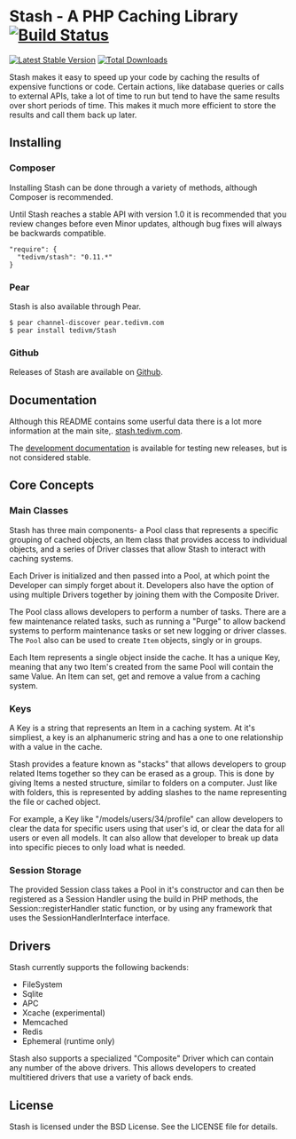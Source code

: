 # Stash - A PHP Caching Library [![Build Status](https://travis-ci.org/tedivm/Stash.png?branch=master)](https://travis-ci.org/tedivm/Stash)

[![Latest Stable Version](https://poser.pugx.org/tedivm/stash/v/stable.png)](https://packagist.org/packages/tedivm/stash)
[![Total Downloads](https://poser.pugx.org/tedivm/stash/downloads.png)](https://packagist.org/packages/tedivm/stash)

Stash makes it easy to speed up your code by caching the results of expensive
functions or code. Certain actions, like database queries or calls to external
APIs, take a lot of time to run but tend to have the same results over short
periods of time. This makes it much more efficient to store the results and call
them back up later.

## Installing

### Composer

Installing Stash can be done through a variety of methods, although Composer is
recommended.

Until Stash reaches a stable API with version 1.0 it is recommended that you
review changes before even Minor updates, although bug fixes will always be
backwards compatible.

```
"require": {
  "tedivm/stash": "0.11.*"
}
```


### Pear

Stash is also available through Pear.

```
$ pear channel-discover pear.tedivm.com
$ pear install tedivm/Stash
```


### Github

Releases of Stash are available on [Github](https://github.com/tedivm/Stash/releases).


## Documentation

Although this README contains some userful data there is a lot more information
at the main site,. [stash.tedivm.com](http://stash.tedivm.com).

The [development documentation](http://stash.tedivm.com/dev/) is available for
testing new releases, but is not considered stable.


## Core Concepts

### Main Classes

Stash has three main components- a Pool class that represents a specific
grouping of cached objects, an Item class that provides access to individual
objects, and a series of Driver classes that allow Stash to interact with
caching systems.

Each Driver is initialized and then passed into a Pool, at which point the
Developer can simply forget about it. Developers also have the option of using
multiple Drivers together by joining them with the Composite Driver.

The Pool class allows developers to perform a number of tasks. There are a few
maintenance related tasks, such as running a "Purge" to allow backend systems to
perform maintenance tasks or set new logging or driver classes. The `Pool` also
can be used to create `Item` objects, singly or in groups.

Each Item represents a single object inside the cache. It has a unique Key,
meaning that any two Item's created from the same Pool will contain the same
Value. An Item can set, get and remove a value from a caching system.

### Keys

A Key is a string that represents an Item in a caching system. At it's
simpliest, a key is an alphanumeric string and has a one to one relationship
with a value in the cache.

Stash provides a feature known as "stacks" that allows developers to group
related Items together so they can be erased as a group. This is done by giving
Items a nested structure, similar to folders on a computer. Just like with
folders, this is represented by adding slashes to the name representing the file
or cached object.

For example, a Key like "/models/users/34/profile" can allow developers to clear
the data for specific users using that user's id, or clear the data for all
users or even all models. It can also allow that developer to break up data into
specific pieces to only load what is needed.

### Session Storage

The provided Session class takes a Pool in it's constructor and can then be
registered as a Session Handler using the build in PHP methods, the
Session::registerHandler static function, or by using any framework that uses
the SessionHandlerInterface interface.


## Drivers

Stash currently supports the following backends:

* FileSystem
* Sqlite
* APC
* Xcache (experimental)
* Memcached
* Redis
* Ephemeral (runtime only)

Stash also supports a specialized "Composite" Driver which can contain any
number of the above drivers. This allows developers to created multitiered
drivers that use a variety of back ends.


## License

Stash is licensed under the BSD License. See the LICENSE file for details.
